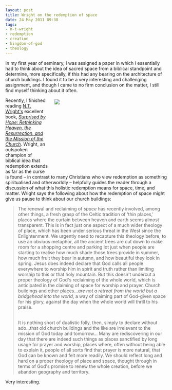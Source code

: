 ```yaml
---
layout: post
title: Wright on the redemption of space
date: 24 May 2011 09:38
tags:
- n-t-wright
- redemption
- creation
- kingdom-of-god
- theology
---
```

<p>In my first year of seminary, I was assigned a paper in which I essentially had to think about the idea of sacred space from a biblical standpoint and determine, more specifically, if this had any bearing on the architecture of church buildings. I found it to be a very interesting and challenging assignment, and though I came to no firm conclusion on the matter, I still find myself thinking about it often.</p>
<div style="float: right; margin: 5px 1px 0px 20px; width: 350px; height: 233px;"><img src="https://dl.dropbox.com/u/3897986/Jake%20Blog%20Images/historic-church-in-france.jpg" /></div>
<p>Recently, I finished reading <a href="http://en.wikipedia.org/wiki/N.T._Wright">N.T. Wright's</a> excellent book, <a href="http://www.wtsbooks.com/product-exec/product_id/5528/nm/Surprised+by+Hope%3A+Rethinking+Heaven,+the+Resurrection,+and+the+Mission+of+the+Church+%28Hardcover%29?utm_source=jbelder&amp;utm_medium=blogpartners"><em>Surprised by Hope: Rethinking Heaven, the Resurrection, and the Mission of the Church</em></a>. Wright, an outspoken champion of biblical idea that redemption extends as far as the curse is found &ndash; in contrast to many Christians who view redemption as something spiritualised and otherworldly &ndash; helpfully guides the reader through a discussion of what this holistic redemption means for space, time, and matter. Wright says the following about how the redemption of space might give us pause to think about our church buildings:</p>
<blockquote>
The renewal and reclaiming of <em>space</em> has recently involved, among other things, a fresh grasp of the Celtic tradition of 'thin places,' places where the curtain between heaven and earth seems almost transparent. This is in fact just one aspect of a much wider theology of place, which has been under serious threat in the West since the Enlightenment. We urgently need to recapture this theology before, to use an obvious metaphor, all the ancient trees are cut down to make room for a shopping centre and parking lot just when people are starting to realise how much shade those trees provide in summer, how much fruit they bear in autumn, and how beautiful they look in spring. Jesus does indeed declare that God calls all people everywhere to worship him in spirit and truth rather than limiting worship to this or that holy mountain. But this doesn't undercut a proper theology of God's reclaiming of the whole world, which is anticipated in the claiming of space for worship and prayer. Church buildings and other places...<em>are not a retreat from the world but a bridgehead into the world</em>, a way of claiming part of God-given space for his glory, against the day when the whole world will thrill to his praise.<br><br>

It is nothing short of dualistic folly, then, simply to declare without ado...that old church buildings and the like are irrelevant to the mission of God today and tomorrow... Many are rediscovering in our day that there are indeed such things as places sanctified by long usage for prayer and worship, places where, often without being able to explain it, people of all sorts find that prayer is more natural, that God can be known and felt more readily. We should reflect long and hard on a proper theology of place and space, thought through in terms of God's promise to renew the whole creation, before we abandon geography and territory.
</blockquote>

Very interesting.
